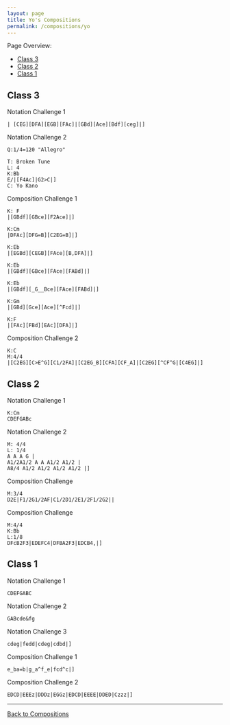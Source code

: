 ```yaml
---
layout: page
title: Yo's Compositions
permalink: /compositions/yo
---
```

Page Overview:
* [Class 3](#class-3)
* [Class 2](#class-2)
* [Class 1](#class-1)

## Class 3

Notation Challenge 1
```
| [CEG][DFA][EGB][FAc]|[GBd][Ace][Bdf][ceg]|]
```

Notation Challenge 2
```
Q:1/4=120 "Allegro"

T: Broken Tune
L: 4
K:Bb
E/|[F4Ac]|G2>C|]
C: Yo Kano
```

Composition Challenge 1
```
K: F
|[GBdf][GBce][F2Ace]|]

K:Cm
|DFAc][DFG=B][C2EG=B]|]

K:Eb
|[EGBd][CEGB][FAce][B,DFA]|]

K:Eb
|[GBdf][GBce][FAce][FABd]|]

K:Eb
|[GBdf][_G__Bce][FAce][FABd]|]

K:Gm
|[GBd][Gce][Ace][^Fcd]|]

K:F
|[FAc][FBd][EAc][DFA]|]
```

Composition Challenge 2
```
K:C
M:4/4
|[C2EG][C>E^G][C1/2FA]|[C2EG_B][CFA][CF_A]|[C2EG][^CF^G|[C4EG]|]
```


## Class 2

Notation Challenge 1
```
K:Cm
CDEFGABc
```

Notation Challenge 2
```
M: 4/4
L: 1/4
A A A G |
A1/2A1/2 A A A1/2 A1/2 |
A8/4 A1/2 A1/2 A1/2 A1/2 |]
```

Composition Challenge
```
M:3/4
D2E|F1/2G1/2AF|C1/2D1/2E1/2F1/2G2||
```

Composition Challenge
```
M:4/4
K:Bb
L:1/8
DFcB2F3|EDEFC4|DFBA2F3|EDCB4,|]
```

## Class 1
Notation Challenge 1
```
CDEFGABC
```

Notation Challenge 2
```
GABcde&fg
```

Notation Challenge 3
```
cdeg|fedd|cdeg|cdbd|]
```

Composition Challenge 1
```
e_ba=b|g_a^f_e|fcd^c|]
```

Composition Challenge 2
```
EDCD|EEEz|DDDz|EGGz|EDCD|EEEE|DDED|Czzz|]
```

---
[Back to Compositions](/sc-workshop/compositions/)
